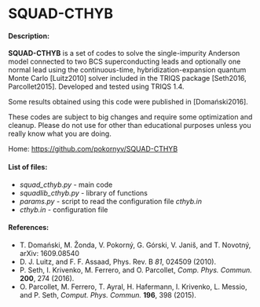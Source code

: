 SQUAD-CTHYB
===========
#### Description:
**SQUAD-CTHYB** is a set of codes to solve the single-impurity Anderson model connected to two BCS superconducting leads
and optionally one normal lead using the continuous-time, hybridization-expansion quantum Monte Carlo [Luitz2010] solver included in the TRIQS package [Seth2016, Parcollet2015]. Developed and tested using TRIQS 1.4.  

Some results obtained using this code were published in [Domański2016].  

These codes are subject to big changes and require some optimization and cleanup. Please do not use for other than educational purposes unless you really know what you are doing.  

Home: https://github.com/pokornyv/SQUAD-CTHYB  

#### List of files:
- *squad_cthyb.py* - main code  
- *squadlib_cthyb.py* - library of functions  
- *params.py* - script to read the configuration file *cthyb.in*  
- *cthyb.in* - configuration file  

#### References:
- T. Domański, M. Žonda, V. Pokorný, G. Górski, V. Janiš, and T. Novotný, arXiv: 1609.08540  
- D. J. Luitz, and F. F. Assaad, Phys. Rev. B *81*, 024509 (2010).  
- P. Seth, I. Krivenko, M. Ferrero, and O. Parcollet, *Comp. Phys. Commun.* **200**, 274 (2016).  
- O. Parcollet, M. Ferrero, T. Ayral, H. Hafermann, I. Krivenko, L. Messio, and P. Seth, *Comput. Phys. Commun.* **196**, 398 (2015).  
